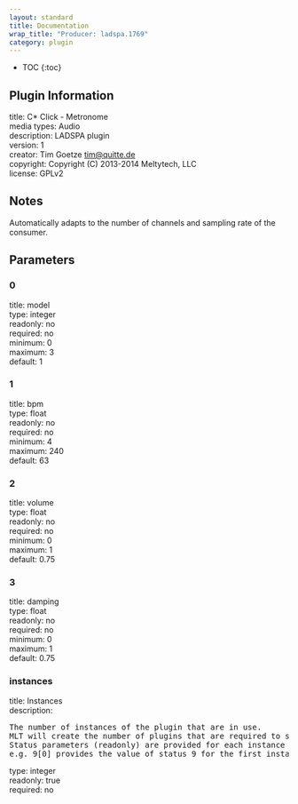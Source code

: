 ```yaml
---
layout: standard
title: Documentation
wrap_title: "Producer: ladspa.1769"
category: plugin
---
```

* TOC
{:toc}

## Plugin Information

title: C* Click - Metronome  
media types:
Audio  
description: LADSPA plugin  
version: 1  
creator: Tim Goetze <tim@quitte.de>  
copyright: Copyright (C) 2013-2014 Meltytech, LLC  
license: GPLv2  

## Notes

Automatically adapts to the number of channels and sampling rate of the consumer.

## Parameters

### 0

title: model    
type: integer  
readonly: no  
required: no  
minimum: 0  
maximum: 3  
default: 1  

### 1

title: bpm    
type: float  
readonly: no  
required: no  
minimum: 4  
maximum: 240  
default: 63  

### 2

title: volume    
type: float  
readonly: no  
required: no  
minimum: 0  
maximum: 1  
default: 0.75  

### 3

title: damping    
type: float  
readonly: no  
required: no  
minimum: 0  
maximum: 1  
default: 0.75  

### instances

title: Instances    
description:
<pre>
The number of instances of the plugin that are in use.
MLT will create the number of plugins that are required to support the number of audio channels.
Status parameters (readonly) are provided for each instance and are accessed by specifying the instance number after the identifier (starting at zero).
e.g. 9[0] provides the value of status 9 for the first instance.
</pre>
type: integer  
readonly: true  
required: no  

